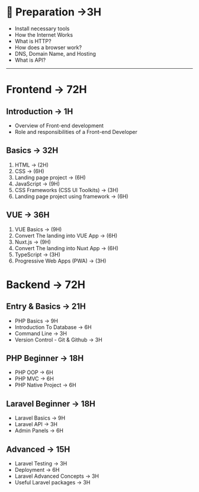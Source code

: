 # :dart: Preparation ->3H
- Install necessary tools
- How the Internet Works  
- What is HTTP?
- How does a browser work?
- DNS, Domain Name, and Hosting
- What is API?

---

# Frontend -> 72H

## Introduction -> 1H
- Overview of Front-end development
- Role and responsibilities of a Front-end Developer

## Basics -> 32H
1. HTML                                 -> (2H)
2. CSS                                  -> (6H)
3. Landing page project                 -> (6H)
4. JavaScript                           -> (9H)
5. CSS Frameworks (CSS UI Toolkits)     -> (3H)
6. Landing page project using framework -> (6H)

## VUE -> 36H
1. VUE Basics                         -> (9H)
2. Convert The landing into VUE App   -> (6H)
3. Nuxt.js                            -> (9H)
4. Convert The landing into Nuxt App  -> (6H)
5. TypeScript                         -> (3H)
6. Progressive Web Apps (PWA)         -> (3H)

# Backend -> 72H

## Entry & Basics -> 21H
- PHP Basics                     -> 9H
- Introduction To Database       -> 6H
- Command Line                   -> 3H
- Version Control - Git & Github -> 3H

## PHP Beginner -> 18H
 - PHP OOP            -> 6H
 - PHP MVC            -> 6H
 - PHP Native Project -> 6H

## Laravel Beginner  -> 18H
- Laravel Basics -> 9H
- Laravel API    -> 3H
- Admin Panels   -> 6H

## Advanced -> 15H
- Laravel Testing           -> 3H
- Deployment                -> 6H
- Laravel Advanced Concepts -> 3H
- Useful Laravel packages   -> 3H

